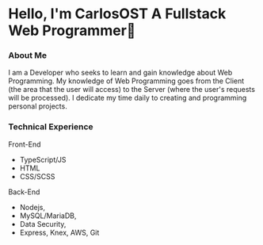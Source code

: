 # Hello, I'm CarlosOST A Fullstack Web Programmer👋

### **About Me**

I am a Developer who seeks to learn and gain knowledge about Web Programming. My knowledge of Web Programming goes from the Client (the area that the user will access) to the Server (where the user's requests will be processed). I dedicate my time daily to creating and programming personal projects.

### **Technical Experience**

Front-End

- TypeScript/JS
- HTML
- CSS/SCSS

Back-End

- Nodejs,
- MySQL/MariaDB,
- Data Security,
- Express, Knex, AWS, Git
